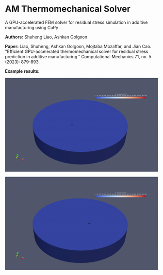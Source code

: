 # AM Thermomechanical Solver
A GPU-accelerated FEM solver for residual stress simulation in additive manufacturing using CuPy

**Authors:**
Shuheng Liao, Ashkan Golgoon

**Paper:**
Liao, Shuheng, Ashkan Golgoon, Mojtaba Mozaffar, and Jian Cao. "Efficient GPU-accelerated thermomechanical solver for residual stress prediction in additive manufacturing." Computational Mechanics 71, no. 5 (2023): 879-893.

**Example results:**
<p align="middle">
  <img src="docs/files/L_contour.gif" width="600" />
</p>
<p align="middle">
  <img src="docs/files/L_zigzag.gif" width="600" />
</p>
